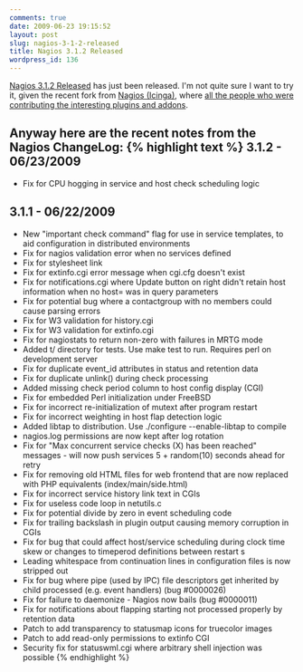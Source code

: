 ```yaml
---
comments: true
date: 2009-06-23 19:15:52
layout: post
slug: nagios-3-1-2-released
title: Nagios 3.1.2 Released
wordpress_id: 136
---
```


[Nagios 3.1.2 Released](http://www.nagios.org/news/77-news-announcements/205-nagios-312-released) has just been released. I'm not quite sure I want to try it, given the recent fork from [Nagios (Icinga)](http://www.icinga.org), where [all the people who were contributing the interesting plugins and addons](http://www.icinga.org/team/).

Anyway here are the recent notes from the Nagios ChangeLog:
{% highlight text %}
3.1.2 - 06/23/2009
------------------
* Fix for CPU hogging in service and host check scheduling logic

3.1.1 - 06/22/2009
------------------
* New "important check command" flag for use in service templates, to aid configuration in distributed environments
* Fix for nagios validation error when no services defined
* Fix for stylesheet link
* Fix for extinfo.cgi error message when cgi.cfg doesn't exist
* Fix for notifications.cgi where Update button on right didn't retain host information when no host= was in query parameters
* Fix for potential bug where a contactgroup with no members could cause parsing errors
* Fix for W3 validation for history.cgi
* Fix for W3 validation for extinfo.cgi
* Fix for nagiostats to return non-zero with failures in MRTG mode
* Added t/ directory for tests. Use make test to run. Requires perl on development server
* Fix for duplicate event_id attributes in status and retention data
* Fix for duplicate unlink() during check processing
* Added missing check period column to host config display (CGI)
* Fix for embedded Perl initialization under FreeBSD
* Fix for incorrect re-initialization of mutext after program restart
* Fix for incorrect weighting in host flap detection logic
* Added libtap to distribution. Use ./configure --enable-libtap to compile
* nagios.log permissions are now kept after log rotation
* Fix for "Max concurrent service checks (X) has been reached" messages - will now push services 5 + random(10) seconds ahead for
retry
* Fix for removing old HTML files for web frontend that are now replaced with PHP equivalents (index/main/side.html)
* Fix for incorrect service history link text in CGIs
* Fix for useless code loop in netutils.c
* Fix for potential divide by zero in event scheduling code
* Fix for trailing backslash in plugin output causing memory corruption in CGIs
* Fix for bug that could affect host/service scheduling during clock time skew or changes to timeperod definitions between restart
s
* Leading whitespace from continuation lines in configuration files is now stripped out
* Fix for bug where pipe (used by IPC) file descriptors get inherited by child processed (e.g. event handlers) (bug #0000026)
* Fix for failure to daemonize - Nagios now bails (bug #0000011)
* Fix for notifications about flapping starting not processed properly by retention data
* Patch to add transparency to statusmap icons for truecolor images
* Patch to add read-only permissions to extinfo CGI
* Security fix for statuswml.cgi where arbitrary shell injection was possible
{% endhighlight %}
